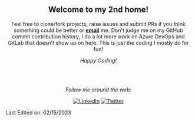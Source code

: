 <div align="center">
<h2> Welcome to my 2nd home!</h2>
</div>

<div align="center">

Feel free to clone/fork projects, raise issues and submit PRs if you think something could be better or <a href="mailto:saamer@thefirstprototype.com"><b>email</b></a> me. Don't judge me on my GitHub commit contribution history, I do a lot more work on Azure DevOps and GitLab that doesn't show up on here. This is just the coding I mostly do for fun!
  

<i>Happy Coding!</i>
<!--
<img align="center" src="https://github-readme-stats.vercel.app/api/top-langs/?username=saamerm&count_private=true" alt="Saamer's Language Stats">
<img align="center" src="https://github-readme-stats.vercel.app/api?username=saamerm&count_private=true" alt="Saamer's Github Stats">
-->

<br>
<br>

<i>Follow me around the web:</i><br>

<a href="https://www.linkedin.com/in/saamer" target="_blank"><img src="https://img.shields.io/badge/LinkedIn-%230077B5.svg?&style=flat-square&logo=linkedin&logoColor=white" alt="LinkedIn"></a>
<a href="https://www.twitter.com/saamerm" target="_blank"><img src="https://img.shields.io/twitter/follow/saamerm" alt="Twitter"></a>
</div>

Last Edited on: 02/15/2023

<!--
- 🔭 I’m currently working on ...
- 🌱 I’m currently learning ...
- 👯 I’m looking to collaborate on ...
- 🤔 I’m looking for help with ...
- 💬 Ask me about ...
- 📫 How to reach me: ...
- 😄 Pronouns: ...
- ⚡ Fun fact: ...
-->
